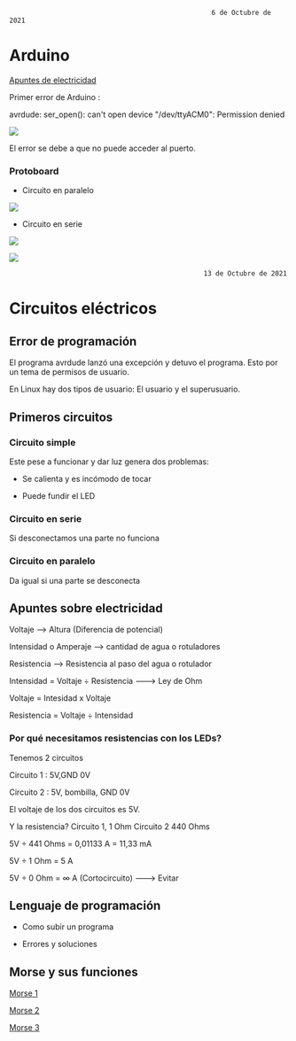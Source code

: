 
                                                       6 de Octubre de 2021
                                                                
# Arduino

[Apuntes de electricidad](#apuntes-sobre-electricidad)

Primer error de Arduino :

avrdude: ser_open(): can't open device "/dev/ttyACM0": Permission denied

![](https://github.com/Tabrih/Arduino/blob/main/Error%20arduino%201.png)


El error se debe a que no puede acceder al puerto.

### Protoboard 

- Circuito en paralelo

![](https://github.com/Tabrih/Arduino/blob/main/IMG_20211006_123213.jpg)



- Circuito en serie


![](https://github.com/Tabrih/Arduino/blob/main/IMG_20211006_124850.jpg)


![](https://github.com/Tabrih/Arduino/blob/main/IMG_20211006_133654.jpg)



                                                     13 de Octubre de 2021
                                                     
# Circuitos eléctricos

## Error de programación

El programa avrdude lanzó una excepción y detuvo el programa. Esto por un tema de permisos de usuario.

En Linux hay dos tipos de usuario: El usuario y el superusuario.


## Primeros circuitos

### Circuito simple

Este pese a funcionar y dar luz genera dos problemas: 

- Se calienta y es incómodo de tocar

- Puede fundir el LED

### Circuito en serie

Si desconectamos una parte no funciona

### Circuito en paralelo

Da igual si una parte se desconecta

## Apuntes sobre electricidad

Voltaje --> Altura (Diferencia de potencial)

Intensidad o Amperaje --> cantidad de agua o rotuladores

Resistencia --> Resistencia al paso del agua o rotulador

Intensidad = Voltaje ÷ Resistencia ---> Ley de Ohm

Voltaje = Intesidad x Voltaje 

Resistencia = Voltaje ÷ Intensidad

### Por qué necesitamos resistencias con los LEDs?

Tenemos 2 circuitos 

Circuito 1 : 5V,GND 0V

Circuito 2 : 5V, bombilla, GND 0V

El voltaje de los dos circuitos es 5V.

Y la resistencia? Circuito 1, 1 Ohm Circuito 2 440 Ohms

5V ÷ 441 Ohms = 0,01133 A = 11,33 mA

5V ÷ 1 Ohm = 5 A 

5V ÷ 0 Ohm = ∞ A (Cortocircuito) ---> Evitar

## Lenguaje de programación

- Como subir un programa 

- Errores y soluciones

## Morse y sus funciones

[Morse 1](https://github.com/Tabrih/Arduino/blob/main/Morse_1.ino)

[Morse 2](https://github.com/Tabrih/Arduino/blob/main/Morse_2.ino)

[Morse 3](https://github.com/Tabrih/Arduino/blob/main/Morse_3.ino)



